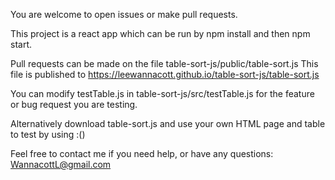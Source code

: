 
You are welcome to open issues or make pull requests.

This project is a react app which can be run by npm install and then npm start.

Pull requests can be made on the file table-sort-js/public/table-sort.js
This file is published to https://leewannacott.github.io/table-sort-js/table-sort.js

You can modify testTable.js in table-sort-js/src/testTable.js for the feature or
bug request you are testing. 

Alternatively download table-sort.js and use your
own HTML page and table to test by using :(<script src="table-sort-js"></script>)

Feel free to contact me if you need help, or have any questions:
WannacottL@gmail.com 

